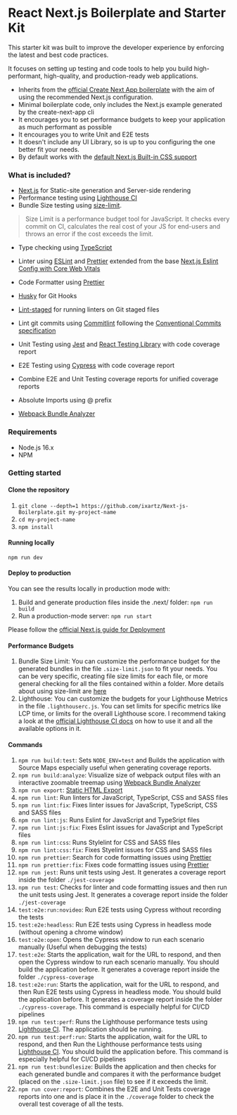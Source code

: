
# React Next.js Boilerplate and Starter Kit

This starter kit was built to improve the developer experience by enforcing the latest and best code practices. 

It focuses on setting up testing and code tools to help you build high-performant, high-quality, and production-ready web applications.

- Inherits from the [official Create Next App boilerplate](https://nextjs.org/docs/api-reference/create-next-app) with the aim of using the recommended Next.js configuration.
- Minimal boilerplate code, only includes the Next.js example generated by the create-next-app cli
- It encourages you to set performance budgets to keep your application as much performant as possible
- It encourages you to write Unit and E2E tests
- It doesn't include any UI Library, so is up to you configuring the one better fit your needs.
- By default works with the [default Next.js Built-in CSS support](https://nextjs.org/docs/basic-features/built-in-css-support)

### What is included?

- [Next.js](https://nextjs.org/docs/getting-started) for Static-site generation and Server-side rendering
- Performance testing using [Lighthouse CI](https://github.com/GoogleChrome/lighthouse-ci)
- Bundle Size testing using [size-limit](https://github.com/ai/size-limit). 
> Size Limit is a performance budget tool for JavaScript. It checks every commit on CI, calculates the real cost of your JS for end-users and throws an error if the cost exceeds the limit.
- Type checking using [TypeScript](https://www.typescriptlang.org/)
- Linter using [ESLint](https://eslint.org/) and [Prettier](https://prettier.io/) extended from the base [Next.js Eslint Config with Core Web Vitals](https://nextjs.org/docs/basic-features/eslint#core-web-vitals)
- Code Formatter using [Prettier](https://prettier.io/)
- [Husky](https://typicode.github.io/husky/#/) for Git Hooks
- [Lint-staged](https://github.com/okonet/lint-staged) for running linters on Git staged files
- Lint git commits using [Commitlint](https://github.com/conventional-changelog/commitlint) following the [Conventional Commits specification](https://www.conventionalcommits.org/en/v1.0.0/)
- Unit Testing using [Jest](https://jestjs.io/) and [React Testing Library](https://testing-library.com/docs/react-testing-library/intro/) with code coverage report
- E2E Testing using [Cypress](https://www.cypress.io/) with code coverage report
- Combine E2E and Unit Testing coverage reports for unified coverage reports

- Absolute Imports using @ prefix
- [Webpack Bundle Analyzer](https://www.npmjs.com/package/@next/bundle-analyzer)

### Requirements
- Node.js 16.x
- NPM

### Getting started
#### Clone the repository

1. `git clone --depth=1 https://github.com/ixartz/Next-js-Boilerplate.git my-project-name`
2. `cd my-project-name`
3. `npm install`

#### Running locally
`npm run dev`

#### Deploy to production
You can see the results locally in production mode with:
1. Build and generate production files inside the .next/ folder: `npm run build`
2. Run a production-mode server: `npm run start`

Please follow the [official Next.js guide for Deployment](https://nextjs.org/docs/deployment)

#### Performance Budgets
1. Bundle Size Limit: You can customize the performance budget for the generated bundles in the file `.size-limit.json` to fit your needs. You can be very specific, creating file size limits for each file, or more general checking for all the files contained within a folder. More details about using size-limit are [here](https://github.com/ai/size-limit)
2. Lighthouse: You can customize the budgets for your Lighthouse Metrics in the file `.lighthouserc.js`. You can set limits for specific metrics like LCP time, or limits for the overall Lighthouse score. I recommend taking a look at the [official Lighthouse CI docs](https://github.com/GoogleChrome/lighthouse-ci/blob/main/docs/configuration.md#assert) on how to use it and all the available options in it.

#### Commands
1. `npm run build:test`: Sets `NODE_ENV=test` and Builds the application with Source Maps especially useful when generating coverage reports.
2. `npm run build:analyze`: Visualize size of webpack output files with an interactive zoomable treemap using [Webpack Bundle Analyzer](https://www.npmjs.com/package/webpack-bundle-analyzer)
3. `npm run export`: [Static HTML Export](https://nextjs.org/docs/advanced-features/static-html-export)
4. `npm run lint`: Run linters for JavaScript, TypeScript, CSS and SASS files
5. `npm run lint:fix`: Fixes linter issues for JavaScript, TypeScript, CSS and SASS files
6. `npm run lint:js`: Runs Eslint for JavaScript and TypeSript files
7. `npm run lint:js:fix`: Fixes Eslint issues for JavaScript and TypeScript files
8. `npm run lint:css`: Runs Stylelint for CSS and SASS files
9. `npm run lint:css:fix`: Fixes Styelint issues for CSS and SASS files
10. `npm run prettier`: Search for code formatting issues using [Prettier](https://prettier.io/)
11. `npm run prettier:fix`: Fixes code formatting issues using [Prettier](https://prettier.io/)
12. `npm run jest`: Runs unit tests using Jest. It generates a coverage report inside the folder `./jest-coverage`
13. `npm run test`: Checks for linter and code formatting issues and then run the unit tests using Jest. It generates a coverage report inside the folder `./jest-coverage`
14. `test:e2e:run:novideo`: Run E2E tests using Cypress without recording the tests
15. `test:e2e:headless`: Run E2E tests using Cypress in headless mode (without opening a chrome window)
16. `test:e2e:open`: Opens the Cypress window to run each scenario manually (Useful when debugging the tests)
17. `test:e2e`: Starts the application, wait for the URL to respond, and then open the Cypress window to run each scenario manually. You should build the application before. It generates a coverage report inside the folder `./cypress-coverage`
18. `test:e2e:run`: Starts the application, wait for the URL to respond, and then Run E2E tests using Cypress in headless mode. You should build the application before. It generates a coverage report inside the folder `./cypress-coverage`. This command is especially helpful for CI/CD pipelines
19. `npm run test:perf`: Runs the Lighthouse performance tests using [Lighthouse CI](https://github.com/GoogleChrome/lighthouse-ci). The application should be running.
20. `npm run test:perf:run`: Starts the application, wait for the URL to respond, and then Run the Lighthouse performance tests using [Lighthouse CI](https://github.com/GoogleChrome/lighthouse-ci). You should build the application before. This command is especially helpful for CI/CD pipelines
21. `npm run test:bundlesize`: Builds the application and then checks for each generated bundle and compares it with the performance budget (placed on the `.size-limit.json` file) to see if it exceeds the limit.
22. `npm run cover:report`: Combines the E2E and Unit Tests coverage reports into one and is place it in the `./coverage` folder to check the overall test coverage of all the tests.

